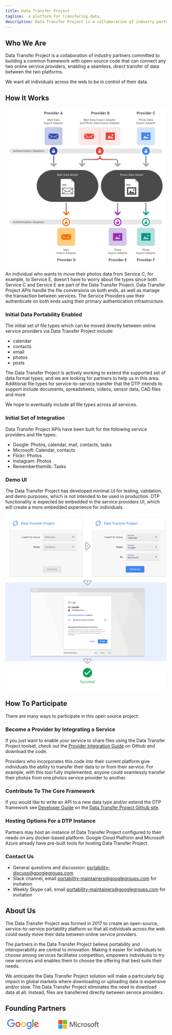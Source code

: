 ```yaml
---
title: Data Transfer Project
tagline:  a platform for transfering data
description: Data Transfer Project is a collaboration of industry partners committed to building a common framework with open-source code that can connect any two online service providers, enabling a seamless, direct transfer of data between two platforms.
---
```

## **Who We Are**
Data Transfer Project is a collaboration of industry partners committed to building a common framework with open-source code that can connect any two online service providers, enabling a seamless, direct transfer of data between the two platforms.

We want all individuals across the web to be in control of their data.

## **How It Works**

<img src="./HowItWorks.png" width="548">

An individual who wants to move their photos data from Service C, for example, to Service E, doesn’t have to worry about file types since both Service C and Service E are part of the Data Transfer Project.  Data Transfer Project APIs handle the file conversions on both ends, as well as manage the transaction between services.  The Service Providers use their authenticate on both ends using their primary authentication infrastructure.

### Initial Data Portability Enabled
The initial set of file types which can be moved directly between online service providers via Data Transfer Project include:   

+  calendar
+  contacts
+  email
+  photos
+  posts  

The Data Transfer Project is actively working to extend the supported set of data format types, and we are looking for partners to help us in this area. Additional file types for service-to-service transfer that the DTP intends to support include documents, spreadsheets, videos, sensor data, CAD files and more   

We hope to eventually include all file types across all services.

### Initial Set of Integration  
Data Transfer Project APIs have been built for the following service providers and file types:

+  Google: Photos, calendar, mail, contacts, tasks
+  Microsoft: Calendar, contacts
+  Flickr: Photos
+  Instagram: Photos
+  Rememberthemilk: Tasks


### Demo UI
The Data Transfer Project has developed minimal UI for testing, validation, and demo purposes, which is not intended to be used in production. DTP functionality is expected be embedded in the service providers UI, which will create a more embedded experience for individuals.

<img src="./dtp-demo-ui.png" width="548">

## **How To Participate**
There are many ways to participate in this open source project:

### Become a Provider by Integrating a Service  
If you just want to enable your service to share files using the Data Transfer Project toolset, check out the [Provider Integration Guide](https://github.com/google/data-transfer-project/blob/master/Documentation/Integration.md) on Github and download the code. 

Providers who incorporates this code into their current platform give individuals the ability to transfer their data to or from their service. For example, with this tool fully implemented, anyone could seamlessly transfer their photos from one photos service provider to another.

### Contribute To The Core Framework  
If you would like to write an API to a new data type and/or extend the DTP framework see [Developer Guide](https://github.com/google/data-transfer-project/blob/master/Documentation/Developer.md) on the [Data Transfer Project Github site](https://github.com/google/data-transfer-project).

### Hosting Options For a DTP Instance  
Partners may host an instance of Data Transfer Project configured to their needs on any docker-based platform.  Google Cloud Platform and Microsoft Azure already have pre-built tools for hosting Data Transfer Project. 

### **Contact Us**  
+  General questions and discussion: portability-discuss@googlegroups.com
+  Slack channel, email portability-maintainers@googlegroups.com for invitation
+  Weekly Skype call, email portability-maintainers@googlegroups.com for invitation 

## **About Us**

The Data Transfer Project was formed in 2017 to create an open-source, service-to-service portability platform so that all individuals across the web could easily move their data between online service providers.

The partners in the Data Transfer Project believe portability and interoperability are central to innovation. Making it easier for individuals to choose among services facilitates competition, empowers individuals to try new services and enables them to choose the offering that best suits their needs. 

We anticipate the Data Transfer Project solution will make a particularly big impact in global markets where downloading or uploading data is expensive and/or slow. The Data Transfer Project eliminates the need to download data at all. Instead, files are transferred directly between service providers.

## **Founding Partners**
<img src="./Google.Microsoft.Logo2.png" width="300">  
